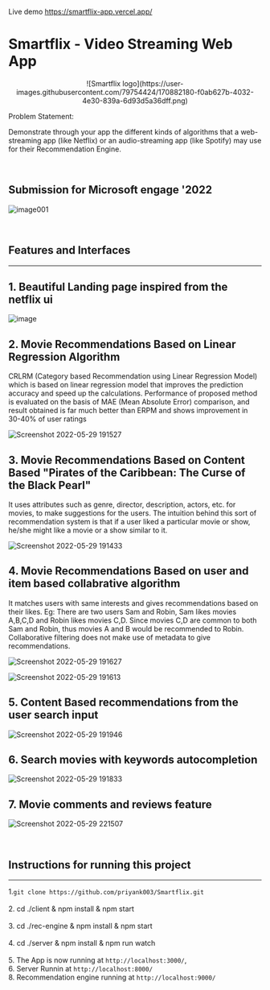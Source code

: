 Live demo https://smartflix-app.vercel.app/


# Smartflix - Video Streaming Web App

<p align="center">
![Smartflix logo](https://user-images.githubusercontent.com/79754424/170882180-f0ab627b-4032-4e30-839a-6d93d5a36dff.png)
</p>
Problem Statement:

Demonstrate through your app the different kinds of algorithms that a web-streaming app (like Netflix) or an audio-streaming app (like Spotify) may use for their Recommendation Engine.



<br/>

## Submission for Microsoft engage '2022

![image001](https://user-images.githubusercontent.com/79754424/167501435-3fea72dd-0e81-4bc3-bb7a-1ca85a715d49.jpg)

<br/>


## Features and Interfaces

-----------------------------------------------------------------------------------------------------------------------------------------------------------------------
  ## 1. Beautiful Landing page inspired from the netflix ui
  
  ![image](https://user-images.githubusercontent.com/79754424/170871926-ad16e8cd-32db-45cb-ac95-27a3e9afb0a6.png)
  
  ## 2. Movie Recommendations Based on Linear Regression Algorithm
  
  CRLRM (Category based Recommendation using Linear Regression Model) which is based on linear regression model that improves the prediction accuracy and speed up the calculations. Performance of proposed method is evaluated on the basis of MAE (Mean Absolute Error) comparison, and result obtained is far much better than ERPM and shows improvement in 30-40% of user ratings

  ![Screenshot 2022-05-29 191527](https://user-images.githubusercontent.com/79754424/170872741-a2acbd7e-9ad1-4b7e-9d15-2e8e1cbb6eff.png)
  
  ## 3. Movie Recommendations Based on Content Based "Pirates of the Caribbean: The Curse of the Black Pearl"
  
  It uses attributes such as genre, director, description, actors, etc. for movies, to make suggestions for the users. The intuition behind this sort of recommendation system is that if a user liked a particular movie or show, he/she might like a movie or a show similar to it.
  
![Screenshot 2022-05-29 191433](https://user-images.githubusercontent.com/79754424/170872833-f96dccbf-1f58-43aa-a82c-cf1a4e142b1f.png)

  ## 4. Movie Recommendations Based on user and item based collabrative algorithm
  
  It matches users with same interests and gives recommendations based on their likes. Eg: There are two users Sam and Robin, Sam likes movies A,B,C,D and Robin likes movies C,D. Since movies C,D are common to both Sam and Robin, thus movies A and B would be recommended to Robin. Collaborative filtering does not make use of metadata to give recommendations.
  
  ![Screenshot 2022-05-29 191627](https://user-images.githubusercontent.com/79754424/170872902-e2091f95-459e-41e6-9d5f-16d1db0ff850.png)

![Screenshot 2022-05-29 191613](https://user-images.githubusercontent.com/79754424/170872925-77b1a865-0ce2-4c25-bdf1-7a915b5ec39c.png)


  ## 5. Content Based recommendations from the user search input
  
  ![Screenshot 2022-05-29 191946](https://user-images.githubusercontent.com/79754424/170873011-73050cfa-fdff-406d-925c-3303cccd3577.png)
  
  ## 6. Search movies with keywords autocompletion
  
  ![Screenshot 2022-05-29 191833](https://user-images.githubusercontent.com/79754424/170872960-66a8a8a2-f1f1-44e5-b8de-f4dd94e9d4b1.png)

  ## 7. Movie comments and reviews feature 
  
  ![Screenshot 2022-05-29 221507](https://user-images.githubusercontent.com/79754424/170881596-ace56c1c-6dcd-40dd-87a1-ef40993c9986.png)

 

<br/>

## Instructions for running this project

-----------------------------------------------------------------------------------------------------------------------------------------------------------------------
  
  1.`git clone https://github.com/priyank003/Smartflix.git`<br/>
  <br/>
  2. cd ./client & npm install & npm start  <br/>
  <br/>
  3.  cd ./rec-engine & npm install & npm start  <br/>
  <br/>
  4. cd ./server & npm install & npm run watch  <br/>
  <br/>
  5. The App is now running at `http://localhost:3000/`, 
  <br/>
  6. Server Runnin at `http://localhost:8000/`
  <br/>
  8. Recommendation engine running at `http://localhost:9000/`

